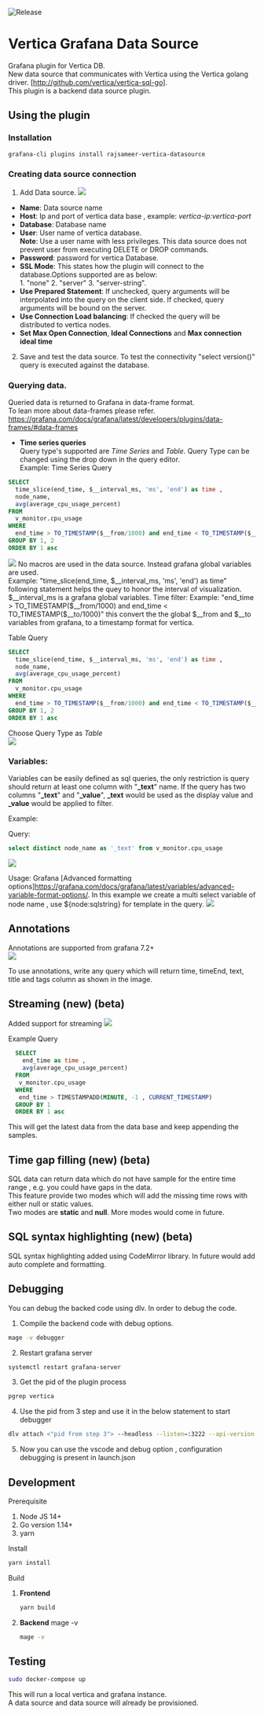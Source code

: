 ![Release](https://github.com/rajsameer/vertica-datasource/workflows/Release/badge.svg)
# Vertica Grafana Data Source
Grafana plugin for Vertica DB.   
New data source that communicates with Vertica using the Vertica golang driver. [http://github.com/vertica/vertica-sql-go].    
This plugin is a backend data source plugin.

## Using the plugin

### Installation
```bash
grafana-cli plugins install rajsameer-vertica-datasource
```
### Creating data source connection
1. Add Data source.
![](src/img/vertica-ds-conf.png)
- **Name**: Data source name
- **Host**: Ip and port of vertica data base , example: *vertica-ip:vertica-port*
- **Database**: Database name
- **User**: User name of vertica database.   
  **Note**: Use a user name with less privileges. This data source does not prevent user from executing DELETE or DROP commands.
- **Password**: password for vertica Database.
- **SSL Mode**: This states how the plugin will connect to the database.Options supported are as below:   
        1. "none"
        2. "server"
        3. "server-string". 
- **Use Prepared Statement**: If unchecked, query arguments will be interpolated into the query on the client side. If checked, query arguments will be bound on the server.
- **Use Connection Load balancing**: If checked the query will be distributed to vertica nodes.
- **Set Max Open Connection**, **Ideal Connections** and **Max connection ideal time**
2. Save and test the data source.
To test the connectivity "select version()" query is executed against the database.

### Querying data.
Queried data is returned to Grafana in data-frame format.   
To lean more about data-frames please refer. https://grafana.com/docs/grafana/latest/developers/plugins/data-frames/#data-frames

- **Time series queries**   
Query type's supported are *Time Series* and *Table*. Query Type can be changed using the drop down in the query editor.   
Example: Time Series Query    
~~~~sql
SELECT 
  time_slice(end_time, $__interval_ms, 'ms', 'end') as time , 
  node_name,
  avg(average_cpu_usage_percent)
FROM 
  v_monitor.cpu_usage 
WHERE 
  end_time > TO_TIMESTAMP($__from/1000) and end_time < TO_TIMESTAMP($__to/1000)
GROUP BY 1, 2
ORDER BY 1 asc
~~~~
![](src/img/vertica-query-time-series.png)
No macros are used in the data source. Instead grafana global variables are used.   
Example: "time_slice(end_time, $__interval_ms, 'ms', 'end') as time" following statement helps the quey to honor the interval of visualization. $__interval_ms is a grafana global variables.   
Time filter:   
Example: "end_time > TO_TIMESTAMP($__from/1000) and end_time < TO_TIMESTAMP($__to/1000)"  this convert the the global $__from and $__to variables from grafana, to a timestamp format for vertica.   


Table Query
~~~~sql 
SELECT 
  time_slice(end_time, $__interval_ms, 'ms', 'end') as time , 
  node_name,
  avg(average_cpu_usage_percent)
FROM 
  v_monitor.cpu_usage 
WHERE 
  end_time > TO_TIMESTAMP($__from/1000) and end_time < TO_TIMESTAMP($__to/1000)
GROUP BY 1, 2
ORDER BY 1 asc
~~~~
Choose Query Type as *Table*    
![](src/img/vertica-query-table.png)

### Variables:
Variables can be easily defined as sql queries, the only restriction is query should return at least one column with "**_text**" name.
If the query has two columns "**_text**" and "**_value**", **_text** would be used as the display value and **_value** would be applied to filter.

Example:

Query:
~~~~sql 
select distinct node_name as '_text' from v_monitor.cpu_usage 
~~~~
![](src/img/vertica-var-example.png)

Usage:
Grafana [Advanced formatting options]https://grafana.com/docs/grafana/latest/variables/advanced-variable-format-options/.
In this example we create a multi select variable of node name , use ${node:sqlstring} for template in the query. 
![](src/img/vertica-var-usage.png)

## Annotations

Annotations are supported from grafana 7.2+   
![](src/img/vertica-annotaions-usage.png)

To use annotations, write any query which will return time, timeEnd, text, title and tags column as shown in the image.   

## Streaming (new) (beta)
Added support for streaming
![](src/img/vertica-streaming.gif)

Example Query
```SQL
  SELECT 
    end_time as time , 
    avg(average_cpu_usage_percent)
  FROM 
   v_monitor.cpu_usage 
  WHERE 
   end_time > TIMESTAMPADD(MINUTE, -1 , CURRENT_TIMESTAMP)
  GROUP BY 1
  ORDER BY 1 asc
```
This will get the latest data from the data base and keep appending the samples.

## Time gap filling (new) (beta)
SQL data can return data which do not have sample for the entire time range , e.g. you could have gaps in the data.    
This feature provide two modes which will add the missing time rows with either null or static values.   
Two modes are **static** and **null**. More modes would come in future.


## SQL syntax highlighting (new) (beta)
SQL syntax highlighting added using CodeMirror library. In future would add auto complete and formatting.

## Debugging

You can debug the backed code using dlv.
In order to debug the code.
1. Compile the backend code with debug options.
```BASH 
mage -v debugger
```
2. Restart grafana server
```BASH 
systemctl restart grafana-server
```
3. Get the pid of the plugin process 
```BASH 
pgrep vertica
```
4. Use the pid from 3 step and use it in the below statement to start debugger
```BASH 
dlv attach <"pid from step 3"> --headless --listen=:3222 --api-version 2 --log
```
5. Now you can use the vscode and debug option , configuration debugging is present in launch.json

## Development

Prerequisite
 1. Node JS 14+
 2. Go version 1.14+
 3. yarn

Install
```BASH
yarn install
```
Build
 1. **Frontend** 
    ```BASH
    yarn build
    ``` 
 2. **Backend** mage -v
    ```BASH
    mage -v
    ``` 

## Testing
 ```BASH
sudo docker-compose up
```
This will run a local vertica and grafana instance.   
A data source and data source will already be provisioned.



